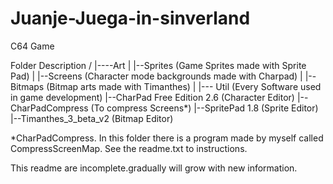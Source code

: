 # Juanje-Juega-in-sinverland
C64 Game

Folder Description
/
|----Art
|	|--Sprites (Game Sprites made with Sprite Pad)
| 	|--Screens (Character mode backgrounds made with Charpad)
| 	|--Bitmaps (Bitmap arts made with Timanthes)
|
|--- Util (Every Software used in game development)
	|--CharPad Free Edition 2.6 (Character Editor)
	|--CharPadCompress (To compress Screens*)
	|--SpritePad 1.8 (Sprite Editor)
	|--Timanthes_3_beta_v2 (Bitmap Editor)

*CharPadCompress. In this folder there is a program made by myself called CompressScreenMap. See the readme.txt to instructions.

This readme are incomplete.gradually will grow with new information.


	 


